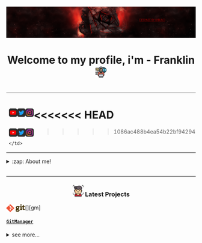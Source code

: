 [![HabunoGD1809](src/Banner-red.png)](https://www.youtube.com/c/HabunoGD1809)

<h1 align="center">Welcome to my profile, i'm - Franklin <img src="./src/programing.png" width="30px"></h1>

<table align="right">
  <tr>
    <td>

<<<<<<< HEAD
      [<img align="left" alt="HabunoGD1809 | YouTube" width="22px" src="./src/youtube.png" />][youtube]
      [<img align="left" alt="@franklin_1809 | Twitter" width="22px" src="./src/twitter.png" />][twitter]
      [<img align="left" alt="@HabunoGD1809 | Instagram" width="22px" src="./src/instagram.png" />][instagram]
=======
[<img align="left" alt="HabunoGD1809 | YouTube" width="22px" src="./src/youtube.png" />][youtube]
[<img align="left" alt="@franklin_1809 | Twitter" width="22px" src="./src/twitter.png" />][twitter]
[<img align="left" alt="@habuno_0fj | Instagram" width="22px" src="./src/instagram.png" />][instagram]
>>>>>>> 1086ac488b4ea54b22bf94294180aed2ac58d9fc

    </td>
  </tr>
</table>

<details>
  <summary>:zap: About me!</summary>

  ### Love 💻!!
  - 👋 Hi, I’m Franklin J. Valdez
  - 👀 I’m interested in creating quality software
  - 🌱 I’m currently learning software development...
  - 💞️ I’m looking to collaborate in open source projects
  - 📫 How to reach me 🙉
</details>

<br />

---

<h3 align="center"><img src="./src/face-id.png" width="30px" height="30px"> Latest Projects</h3>

<tr>
  <td>
    [<img align="left" alt="gm | Git Manager" width="50px" src="./src/git_logo.png" />][gm]
  </td>
  <td>
    <h4 align="left"> <a href="https://github.com/HabunoGD1809/gm" target="_blank"><code>GitManager</code></a> </h4>
    <details>
      <summary>see more...</summary>

<<<<<<< HEAD
      A manager for GIT multi platform.
      Compatibility: zsh/bash/fish/powershell and vim/vi/nvim/Gvim/MacVim
=======
<img align="left" alt="gm | Git Manager" width="50px" src="./src/git_logo.png" />
>>>>>>> 1086ac488b4ea54b22bf94294180aed2ac58d9fc

    </details>
  </td>
</tr>
<tr>
  <td>

<<<<<<< HEAD
    <img align="left" alt="vim-better-header | vim-better-header " width="50px" src="./src/vim-better-header.png" />

  </td>
  <img align="right" alt=yomero" width="450px" height="390px" src="./src/program1.gif">
  <td>
    <h4 align="left"> <a href="https://github.com/HabunoGD1809/vim-better-header"
        target="_blank"><code>vim-better-header</code></a> </h4>
    <details>
      <summary>see more...</summary>
=======
<img align="left" alt="vim-better-header | vim-better " width="50px" src="./src/vim-better-header.png" />

</td>
<td>
 <img align="right" alt=yolo" width="450px" height="390px" src="./src/program1.gif">
 </td>
<td> 
<h4 align="left"> <a href="https://github.com/HabunoGD1809/vim-better-header" target="_blank"><code>vim-better-header</code></a> </h4>
  <details>
    <summary>see more...</summary>
>>>>>>> 1086ac488b4ea54b22bf94294180aed2ac58d9fc

      A better automated template header for vim

    </details>
  </td>
</tr>
</tr>
<td>

<<<<<<< HEAD
  [<img align="left" alt="vimtools | VimTools" width="50px" src="./src/vim.png" />][vimtools]
=======
<img align="left" alt="vimtools | VimTools" width="50px" src="./src/vim.png" />
>>>>>>> 1086ac488b4ea54b22bf94294180aed2ac58d9fc

</td>
<td>
  <h4 align="left"> <a href="https://github.com/HabunoGD1809/vimtools" target="_blank"><code>vimtools</code></a> </h4>
  <details>
    <summary>see more...</summary>

    VimTools is functions and settings
    that will make it easy for you life

  </details>
</td>
</tr>

<br />
<br />

---

<h3 align="center"><img src="./src/binary-code.png" width="25px" height="25px"> Languages and Tools</h3>
<p align="center">
  <a href="https://www.youtube.com/@HabunoGD1821" target="_blank"> <img
      src="https://img.shields.io/badge/OS-Linux-informational?style=flat&logo=linux&logoColor=white&color=2bbc8a" />
  </a>
  <a href="https://www.youtube.com/@HabunoGD1821" target="_blank"> <img
      src="https://img.shields.io/badge/OS-Windows-informational?style=flat&logo=windows&logoColor=white&color=2bbc8a" />
  </a>
  <a href="https://www.youtube.com/@HabunoGD1821" target="_blank"> <img
      src="https://img.shields.io/badge/Code-Python-informational?style=flat&logo=python&logoColor=white&color=2bbc8a" />
  </a>
  <a href="https://www.youtube.com/@HabunoGD1821" target="_blank"> <img
      src="https://img.shields.io/badge/Code-JavaScript-informational?style=flat&logo=javascript&logoColor=white&color=2bbc8a" />
  </a>
  <a href="https://www.youtube.com/@HabunoGD1821" target="_blank"> <img
      src="https://img.shields.io/badge/Code-HTML5-informational?style=flat&logo=html5&logoColor=white&color=2bbc8a" />
  </a>
  <a href="https://www.youtube.com/@HabunoGD1821" target="_blank"> <img
      src="https://img.shields.io/badge/Code-Markdown-informational?style=flat&logo=markdown&logoColor=white&color=2bbc8a" />
  </a>
  <a href="https://www.youtube.com/@HabunoGD1821" target="_blank"> <img
      src="https://img.shields.io/badge/Tools-Git-informational?style=flat&logo=git&logoColor=white&color=2bbc8a" />
  </a>
  <a href="https://www.youtube.com/@HabunoGD1821" target="_blank"> <img
      src="https://img.shields.io/badge/Tools-GitHub-informational?style=flat&logo=github&logoColor=white&color=2bbc8a" />
  </a>
  <a href="https://www.youtube.com/@HabunoGD1821" target="_blank"> <img
      src="https://img.shields.io/badge/Tools-GitLab-informational?style=flat&logo=gitlab&logoColor=white&color=2bbc8a" />
  </a>
</p>

---

<h3 align="left"><img src="./src/youtubeMini.png" width="30px" height="30px"> latest Videos</h3>

<!-- YOUTUBE:START -->
- [PRYECTO FINAL  --- INTRODUCCION A LA PROGRAMACION](https://www.youtube.com/watch?v=8AGWv4lWGaw)
- [API GET C# RNC EXAMEN_1](https://www.youtube.com/watch?v=pCFLl-68SQg)
- [Cómo obtener la hipotenusa de un triangulo rectangulo C# 10.](https://www.youtube.com/watch?v=0ntkPUXTqqo)
- [AuronPlay invita a Nate Gentile a jugar AMONG US y le dice que &quot;LO QUIERE&quot;](https://www.youtube.com/watch?v=HqiQqMi5_pU)
- [ROCKET LEAGUE &lpar;MEMES RECOPILACIÓN&rpar;](https://www.youtube.com/watch?v=wagMfhZFYSg)
<!-- YOUTUBE:END -->

➡️ [more videos...](https://www.youtube.com/@HabunoGD1821/videos)

---

<h3 align="left"><img src="./src/code.png" width="25px" height="25px"> GitHub Stats</h3>

<div>
  <a href="https://github.com/HabunoGD1809">
    <img height="180em"
      src="https://github-readme-stats.vercel.app/api?username=HabunoGD1809&show_icons=true&theme=dark&include_all_commits=true&count_private=true" />
    <img height="180em"
      src="https://github-readme-stats.vercel.app/api/top-langs/?username=HabunoGD1809&layout=compact&langs_count=7&theme=dark" />
</div>

![Snake animation](https://github.com/mctechnology17/mctechnology17/blob/output/github-contribution-grid-snake.svg)

---

### 🏆 GitHub Profile Trophy

[![trophy](https://github-profile-trophy.vercel.app/?username=HabunoGD1809&no-frame=true&theme=onedark&rank=SECRET,SSS,SS,S,AAA,AA,A)](https://github.com/ryo-ma/github-profile-trophy)



[twitter]: https://twitter.com/franklin_1809
[youtube]: https://www.youtube.com/c/HabunoGD1809
[instagram]: https://www.instagram.com/habuno_0fj/
[facebook]: https://m.facebook.com/HabunoGD1809/
